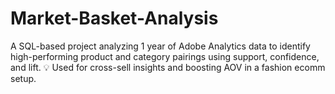 # Market-Basket-Analysis
A SQL-based project analyzing 1 year of Adobe Analytics data to identify high-performing product and category pairings using support, confidence, and lift.  💡 Used for cross-sell insights and boosting AOV in a fashion ecomm setup.
